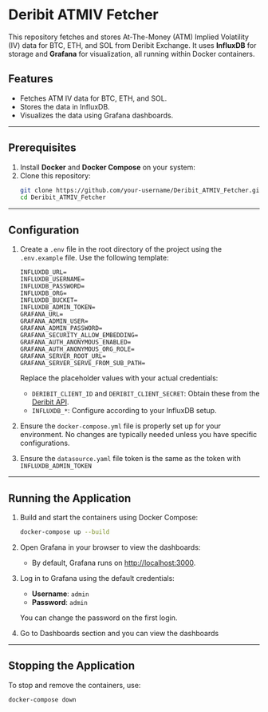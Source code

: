 # Deribit ATMIV Fetcher

This repository fetches and stores At-The-Money (ATM) Implied Volatility (IV) data for BTC, ETH, and SOL from Deribit Exchange. It uses **InfluxDB** for storage and **Grafana** for visualization, all running within Docker containers.

## Features
- Fetches ATM IV data for BTC, ETH, and SOL.
- Stores the data in InfluxDB.
- Visualizes the data using Grafana dashboards.

---

## Prerequisites

1. Install **Docker** and **Docker Compose** on your system:
2. Clone this repository:
   ```bash
   git clone https://github.com/your-username/Deribit_ATMIV_Fetcher.git
   cd Deribit_ATMIV_Fetcher
   ```

---

## Configuration

1. Create a `.env` file in the root directory of the project using the `.env.example` file. Use the following template:

   ```dotenv
   INFLUXDB_URL=
   INFLUXDB_USERNAME=
   INFLUXDB_PASSWORD=
   INFLUXDB_ORG=
   INFLUXDB_BUCKET=
   INFLUXDB_ADMIN_TOKEN=
   GRAFANA_URL=
   GRAFANA_ADMIN_USER=
   GRAFANA_ADMIN_PASSWORD=   
   GRAFANA_SECURITY_ALLOW_EMBEDDING=
   GRAFANA_AUTH_ANONYMOUS_ENABLED=
   GRAFANA_AUTH_ANONYMOUS_ORG_ROLE=
   GRAFANA_SERVER_ROOT_URL=
   GRAFANA_SERVER_SERVE_FROM_SUB_PATH=
   ```

   Replace the placeholder values with your actual credentials:
   - `DERIBIT_CLIENT_ID` and `DERIBIT_CLIENT_SECRET`: Obtain these from the [Deribit API](https://docs.deribit.com/#public-auth).
   - `INFLUXDB_*`: Configure according to your InfluxDB setup.

2. Ensure the `docker-compose.yml` file is properly set up for your environment. No changes are typically needed unless you have specific configurations.
3. Ensure the `datasource.yaml` file token is the same as the token with `INFLUXDB_ADMIN_TOKEN`

---

## Running the Application

1. Build and start the containers using Docker Compose:
   ```bash
   docker-compose up --build
   ```

2. Open Grafana in your browser to view the dashboards:
   - By default, Grafana runs on [http://localhost:3000](http://localhost:3000).

3. Log in to Grafana using the default credentials:
   - **Username**: `admin`
   - **Password**: `admin`

   You can change the password on the first login.

4. Go to Dashboards section and you can view the dashboards
---
## Stopping the Application

To stop and remove the containers, use:
```
docker-compose down
```
